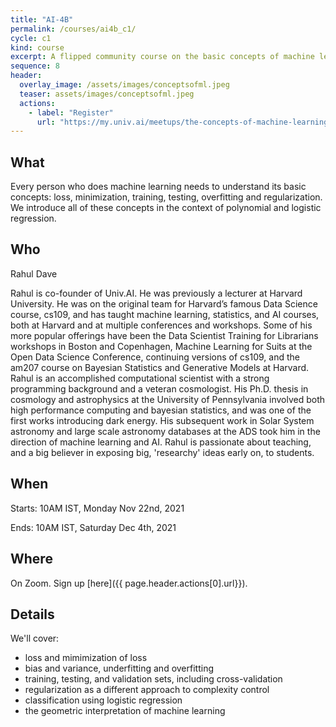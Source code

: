 ```yaml
---
title: "AI-4B"
permalink: /courses/ai4b_c1/
cycle: c1
kind: course
excerpt: A flipped community course on the basic concepts of machine learning
sequence: 8
header:
  overlay_image: /assets/images/conceptsofml.jpeg
  teaser: assets/images/conceptsofml.jpeg
  actions:
    - label: "Register"
      url: "https://my.univ.ai/meetups/the-concepts-of-machine-learning-c1"
---
```


## What

Every person who does machine learning needs to understand its basic concepts: loss, minimization, 
training, testing, overfitting and regularization. We introduce all of these concepts in the context
of polynomial and logistic regression.

## Who

Rahul Dave

Rahul is co-founder of Univ.AI. He was previously a lecturer at Harvard University. He was on the original team for Harvard’s famous Data Science course, cs109, and has taught machine learning, statistics, and AI courses, both at Harvard and at multiple conferences and workshops. Some of his more popular offerings have been the Data Scientist Training for Librarians workshops in Boston and Copenhagen, Machine Learning for Suits at the Open Data Science Conference, continuing versions of cs109, and the am207 course on Bayesian Statistics and Generative Models at Harvard. Rahul is an accomplished computational scientist with a strong programming background and a veteran cosmologist. His Ph.D. thesis in cosmology and astrophysics at the University of Pennsylvania involved both high performance computing and bayesian statistics, and was one of the first works introducing dark energy. His subsequent work in Solar System astronomy and large scale astronomy databases at the ADS took him in the direction of machine learning and AI. Rahul is passionate about teaching, and a big believer in exposing big, 'researchy' ideas early on, to students. 

## When

Starts: 10AM IST, Monday Nov 22nd, 2021

Ends: 10AM IST, Saturday Dec 4th, 2021

## Where

On Zoom. Sign up [here]({{ page.header.actions[0].url}}).

## Details

We'll cover:

- loss and mimimization of loss
- bias and variance, underfitting and overfitting
- training, testing, and validation sets, including cross-validation
- regularization as a different approach to complexity control
- classification using logistic regression
- the geometric interpretation of machine learning